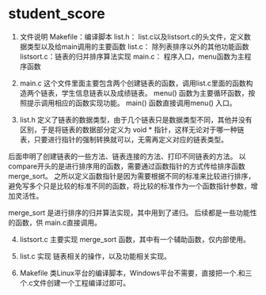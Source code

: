 student_score
=============
1. 文件说明
Makefile：编译脚本
list.h：    list.c以及listsort.c的头文件，定义数据类型以及给main调用的主要函数
list.c：    除列表排序以外的其他功能函数
listsort.c：链表的归并排序算法实现
main.c：    程序入口，menu函数为主程序函数

2. main.c
这个文件里面主要包含两个创建链表的函数，调用list.c里面的函数构造两个链表，学生信息链表以及成绩链表。
menu() 函数为主要循环函数，按照提示调用相应的函数实现功能。
main() 函数直接调用menu() 入口。

3. list.h
定义了链表的数据类型，由于几个链表只是数据类型不同，其他并没有区别，于是将链表的数据部分定义为 void * 指针，这样无论对于哪一种链表，只要进行指针的强制转换就可以，无需再定义对应的链表类型。

后面申明了创建链表的一些方法、链表连接的方法、打印不同链表的方法。
以compare开头的是进行排序用的函数，需要通过函数指针的方式传给排序函数merge_sort。
之所以定义函数指针是因为需要根据不同的标准来比较进行排序，避免写多个只是比较的标准不同的函数，将比较的标准作为一个函数指针参数，增加灵活性。

merge_sort 是进行排序的归并算法实现，其中用到了递归。
后续都是一些功能性的函数，供 main.c直接调用。

4. listsort.c
主要实现 merge_sort 函数，其中有一个辅助函数，仅内部使用。

5. list.c
实现 链表相关的操作，以及功能相关实现。

6. Makefile
类Linux平台的编译脚本，Windows平台不需要，直接把一个.和三个.c文件创建一个工程编译过即可。
